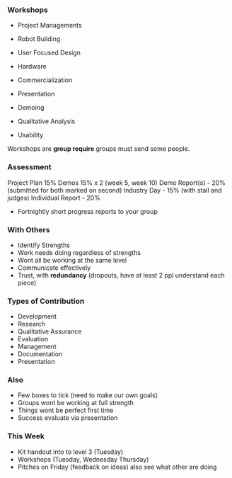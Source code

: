 
### Workshops
- Project Managements
- Robot Building
- User Focused Design
- Hardware

- Commercialization
- Presentation
- Demoing
- Qualitative Analysis
- Usability

Workshops are **group require** groups must send some people.

### Assessment
Project Plan 15%
Demos 15% x 2 (week 5, week 10)
Demo Report(s) - 20% (submitted for both marked on second)
Industry Day - 15% (with stall and judges)
Individual Report - 20%

- Fortnightly short progress reports to your group

### With Others
- Identify Strengths
- Work needs doing regardless of strengths
- Wont all be working at the same level
- Communicate effectively
- Trust, with **redundancy** (dropouts, have at least 2 ppl understand each piece)

### Types of Contribution
- Development
- Research
- Qualitative Assurance
- Evaluation
- Management
- Documentation
- Presentation

### Also
- Few boxes to tick (need to make our own goals)
- Groups wont be working at full strength
- Things wont be perfect first time
- Success evaluate via presentation

### This Week
- Kit handout into to level 3 (Tuesday)
- Workshops (Tuesday, Wednesday Thursday)
- Pitches on Friday (feedback on ideas) also see what other are doing



